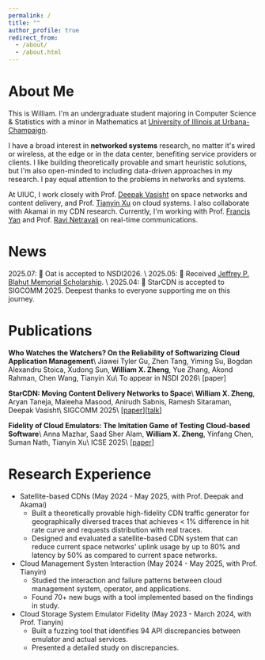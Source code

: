 ```yaml
---
permalink: /
title: ""
author_profile: true
redirect_from: 
  - /about/
  - /about.html
---
```

About Me
======
This is William. I'm an undergraduate student majoring in Computer Science & Statistics with a minor in Mathematics at [University of Illinois at Urbana-Champaign](https://illinois.edu/). 

I have a broad interest in **networked systems** research, no matter it's wired or wireless, at the edge or in the data center, benefiting service providers or clients. I like building theoretically provable and smart heuristic solutions, but I'm also open-minded to including data-driven approaches in my research. I pay equal attention to the problems in networks and systems.

At UIUC, I work closely with Prof. [Deepak Vasisht](https://deepakv.web.illinois.edu/index.html) on space networks and content delivery, and Prof. [Tianyin Xu](https://tianyin.github.io/) on cloud systems. I also collaborate with Akamai in my CDN research. Currently, I'm working with Prof. [Francis Yan](https://fyy.cs.illinois.edu/) and Prof. [Ravi Netravali](https://www.cs.princeton.edu/~ravian/)  on real-time communications.

News 
=====
2025.07: 🎉 Oat is accepted to NSDI2026. \\
2025.05: 🎉 Received [Jeffrey P. Blahut Memorial Scholarship](https://siebelschool.illinois.edu/about/awards/undergraduate-scholarships-awards/jeffrey-p-blahut-memorial-scholarship). \\
2025.04: 🎉 StarCDN is accepted to SIGCOMM 2025. Deepest thanks to everyone supporting me on this journey.

Publications
=====
**Who Watches the Watchers? On the Reliability of Softwarizing Cloud Application Management**\\
Jiawei Tyler Gu, Zhen Tang, Yiming Su, Bogdan Alexandru Stoica, Xudong Sun, **William X. Zheng**, Yue Zhang, Akond Rahman, Chen Wang, Tianyin Xu\\
To appear in NSDI 2026\\
[paper]

**StarCDN: Moving Content Delivery Networks to Space**\\
**William X. Zheng**, Aryan Taneja, Maleeha Masood, Anirudh Sabnis, Ramesh Sitaraman, Deepak Vasisht\\
SIGCOMM 2025\\
[[paper](https://dl.acm.org/doi/10.1145/3718958.3754345)][[talk](https://www.youtube.com/watch?v=-dX0DbW-9iY)]

**Fidelity of Cloud Emulators: The Imitation Game of Testing Cloud-based Software**\\
Anna Mazhar, Saad Sher Alam, **William X. Zheng**, Yinfang Chen, Suman Nath, Tianyin Xu\\
ICSE 2025\\
[[paper](https://www.microsoft.com/en-us/research/publication/fidelity-of-cloud-emulators-the-imitation-game-of-testing-cloud-based-software/)]

Research Experience
======
* Satellite-based CDNs (May 2024 - May 2025, with Prof. Deepak and Akamai)
  * Built a theoretically provable high-fidelity CDN traffic generator for geographically diversed traces that achieves < 1% difference in hit rate curve and requests distribution with real traces.
  * Designed and evaluated a satellite-based CDN system that can reduce current space networks' uplink usage by up to 80% and latency by 50% as compared to current space networks. 
* Cloud Management Systen Interaction (May 2024 - May 2025, with Prof. Tianyin)
  * Studied the interaction and failure patterns between cloud management system, operator, and applications.
  * Found 70+ new bugs with a tool implemented based on the findings in study.
* Cloud Storage System Emulator Fidelity (May 2023 - March 2024, with Prof. Tianyin) 
  * Built a fuzzing tool that identifies 94 API discrepancies between emulator and actual services.
  * Presented a detailed study on discrepancies.


